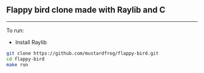 ## Flappy bird clone made with Raylib and C

----------
To run:
- Install Raylib
```sh
git clone https://github.com/mustardfrog/flappy-bird.git
cd flappy-bird
make run
```
